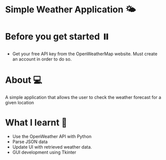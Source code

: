 # Simple Weather Application 🌤️

# Before you get started ⏸️
* Get your free API key from the OpenWeatherMap website. Must create an account in order to do so.


# About 💻
A simple application that allows the user to check the weather forecast for a given location

# What I learnt 🚀
* Use the OpenWeather API with Python 
* Parse JSON data
* Update UI with retrieved weather data.
* GUI development using Tkinter


